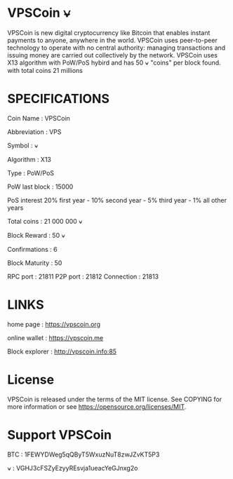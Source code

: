 VPSCoin ⍱
=======
VPSCoin is new digital cryptocurrency like Bitcoin that enables instant payments to anyone, anywhere in the world. VPSCoin uses peer-to-peer technology to operate with no central authority: managing transactions and issuing money are carried out collectively by the network. VPSCoin uses X13 algorithm with PoW/PoS hybird and has 50 ⍱ "coins" per block found. with total coins 21 millions

SPECIFICATIONS
=======

Coin Name : VPSCoin

Abbreviation : VPS

Symbol : ⍱

Algorithm : X13

Type : PoW/PoS

PoW last block : 15000

PoS interest 20% first year - 10% second year - 5% third year - 1% all other years

Total coins : 21 000 000 ⍱

Block Reward : 50 ⍱

Confirmations : 6

Block Maturity : 50

RPC port : 21811  P2P port : 21812  Connection : 21813 



LINKS
=======

home page : https://vpscoin.org

online wallet : https://vpscoin.me

Block explorer : http://vpscoin.info:85


License
=======
VPSCoin is released under the terms of the MIT license. See COPYING for more information or see https://opensource.org/licenses/MIT.


Support VPSCoin
=======

BTC : 1FEWYDWeg5qQByT5WxuzNuT8zwJZvKT5P3

⍱ : VGHJ3cFSZyEzyyREsvja1ueacYeGJnxg2o

